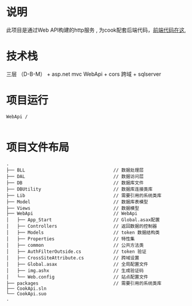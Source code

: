 # 说明

此项目是通过Web API构建的http服务 , 为cook配套后端代码，[前端代码在这](https://github.com/SeaBiscuit-Z/cook), 

# 技术栈

三层 （D-B-M） + asp.net mvc WebApi + cors 跨域 + sqlserver

# 项目运行

```
WebApi / 


```


# 项目文件布局

```
.
├── BLL                                 // 数据处理层
├── DAL                                 // 数据访问层
├── DB                                  // 数据库文件
├── DBUtility                           // 数据库连接类库
├── Lib                                 // 需要引用的系统类库
├── Model                               // 数据库表模型
├── Views                               // 数据模型
├── WebApi                              // WebApi
│   ├── App_Start                       // Global.asax配置
│   ├── Controllers                     // 返回数据的控制器
│   ├── Models                          // token 数据结构类
│   ├── Properties                      // 特性集
│   ├── common                          // 公共方法类
│   ├── AuthFilterOutside.cs            // token 验证
│   ├── CrossSiteAttribute.cs           // 跨域设置
│   ├── Global.asax                     // 全局配置文件
│   ├── img.ashx                        // 生成验证码
│   └── Web.config                      // 站点配置文件
├── packages                            // 需要引用的系统类库
├── CookApi.sln
└── CookApi.suo
.
```  
